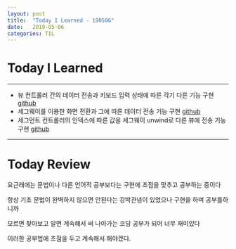 ```yaml
---
layout: post
title:  "Today I Learned - 190506"
date:   2019-05-06
categories: TIL
---
```


# Today I Learned

---

- 뷰 컨트롤러 간의 데이터 전송과 키보드 입력 상태에 따른 각기 다른 기능 구현 [github](https://github.com/VincentGeranium/Swift-Study/tree/master/2019-05-06-TextFieldAndTransferData)
- 세그웨이를 이용한 화면 전환과 그에 따른 데이터 전송 기능 구현 [github](https://github.com/VincentGeranium/Swift-Study/tree/master/2019-05-06-SegueStudy)
- 세그먼트 컨트롤러의 인덱스에 따른 값을 세그웨이 unwind로 다른 뷰에 전송 기능 구현 [github](https://github.com/VincentGeranium/Swift-Study/tree/master/2019-05-06-UISegmentControllerStudy)

---

# Today Review

요근래에는 문법이나 다른 언어적 공부보다는 구현에 초점을 맞추고 공부하는 중이다

항상 기초 문법이 완벽하지 않으면 안된다는 강박관념이 있었으나 구현을 하며 공부를하니까

모르면 찾아보고 알면 계속해서 써 나아가는 코딩 공부가 되어 너무 재미있다

이러한 공부법에 초점을 두고 계속해서 해야겠다.
